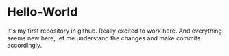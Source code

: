 # Hello-World
It's my first repository in github. Really excited to work here.
And everything seems new here, ;et me understand the changes and make commits accordingly.
